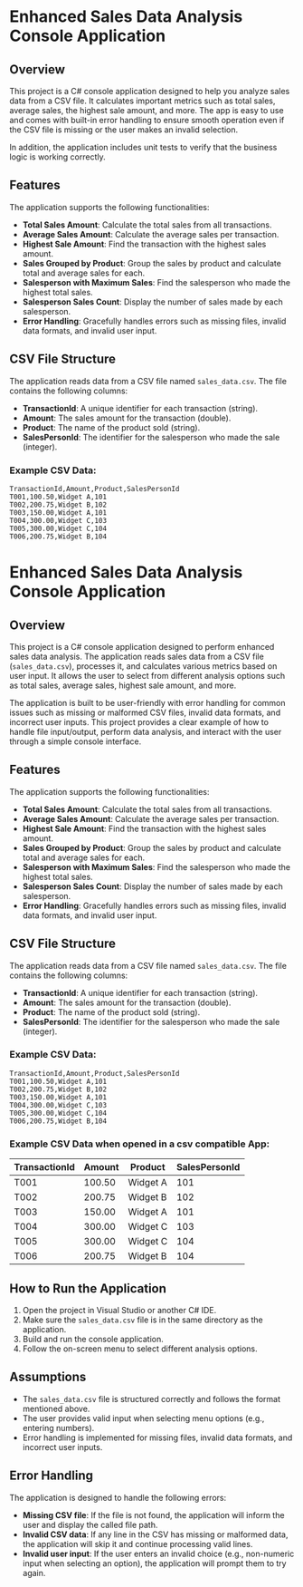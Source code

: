 # Enhanced Sales Data Analysis Console Application

## Overview

This project is a C# console application designed to help you analyze sales data from a CSV file. It calculates important metrics such as total sales, average sales, the highest sale amount, and more. The app is easy to use and comes with built-in error handling to ensure smooth operation even if the CSV file is missing or the user makes an invalid selection.

In addition, the application includes unit tests to verify that the business logic is working correctly.

## Features

The application supports the following functionalities:

- **Total Sales Amount**: Calculate the total sales from all transactions.
- **Average Sales Amount**: Calculate the average sales per transaction.
- **Highest Sale Amount**: Find the transaction with the highest sales amount.
- **Sales Grouped by Product**: Group the sales by product and calculate total and average sales for each.
- **Salesperson with Maximum Sales**: Find the salesperson who made the highest total sales.
- **Salesperson Sales Count**: Display the number of sales made by each salesperson.
- **Error Handling**: Gracefully handles errors such as missing files, invalid data formats, and invalid user input.

## CSV File Structure

The application reads data from a CSV file named `sales_data.csv`. The file contains the following columns:

- **TransactionId**: A unique identifier for each transaction (string).
- **Amount**: The sales amount for the transaction (double).
- **Product**: The name of the product sold (string).
- **SalesPersonId**: The identifier for the salesperson who made the sale (integer).

### Example CSV Data:

```csv
TransactionId,Amount,Product,SalesPersonId
T001,100.50,Widget A,101
T002,200.75,Widget B,102
T003,150.00,Widget A,101
T004,300.00,Widget C,103
T005,300.00,Widget C,104
T006,200.75,Widget B,104
```
# Enhanced Sales Data Analysis Console Application

## Overview

This project is a C# console application designed to perform enhanced sales data analysis. The application reads sales data from a CSV file (`sales_data.csv`), processes it, and calculates various metrics based on user input. It allows the user to select from different analysis options such as total sales, average sales, highest sale amount, and more.

The application is built to be user-friendly with error handling for common issues such as missing or malformed CSV files, invalid data formats, and incorrect user inputs. This project provides a clear example of how to handle file input/output, perform data analysis, and interact with the user through a simple console interface.

## Features

The application supports the following functionalities:
- **Total Sales Amount**: Calculate the total sales from all transactions.
- **Average Sales Amount**: Calculate the average sales per transaction.
- **Highest Sale Amount**: Find the transaction with the highest sales amount.
- **Sales Grouped by Product**: Group the sales by product and calculate total and average sales for each.
- **Salesperson with Maximum Sales**: Find the salesperson who made the highest total sales.
- **Salesperson Sales Count**: Display the number of sales made by each salesperson.
- **Error Handling**: Gracefully handles errors such as missing files, invalid data formats, and invalid user input.

## CSV File Structure

The application reads data from a CSV file named `sales_data.csv`. The file contains the following columns:

- **TransactionId**: A unique identifier for each transaction (string).
- **Amount**: The sales amount for the transaction (double).
- **Product**: The name of the product sold (string).
- **SalesPersonId**: The identifier for the salesperson who made the sale (integer).


 ### Example CSV Data:

```csv
TransactionId,Amount,Product,SalesPersonId
T001,100.50,Widget A,101
T002,200.75,Widget B,102
T003,150.00,Widget A,101
T004,300.00,Widget C,103
T005,300.00,Widget C,104
T006,200.75,Widget B,104
```

### Example CSV Data when opened in a csv compatible App:

| TransactionId | Amount | Product   | SalesPersonId |
|---------------|--------|-----------|---------------|
| T001          | 100.50 | Widget A  | 101           |
| T002          | 200.75 | Widget B  | 102           |
| T003          | 150.00 | Widget A  | 101           |
| T004          | 300.00 | Widget C  | 103           |
| T005          | 300.00 | Widget C  | 104           |
| T006          | 200.75 | Widget B  | 104           |


## How to Run the Application

1. Open the project in Visual Studio or another C# IDE.
2. Make sure the `sales_data.csv` file is in the same directory as the application.
3. Build and run the console application.
4. Follow the on-screen menu to select different analysis options.

## Assumptions

- The `sales_data.csv` file is structured correctly and follows the format mentioned above.
- The user provides valid input when selecting menu options (e.g., entering numbers).
- Error handling is implemented for missing files, invalid data formats, and incorrect user inputs.

## Error Handling

The application is designed to handle the following errors:

- **Missing CSV file**: If the file is not found, the application will inform the user and display the called file path.
- **Invalid CSV data**: If any line in the CSV has missing or malformed data, the application will skip it and continue processing valid lines.
- **Invalid user input**: If the user enters an invalid choice (e.g., non-numeric input when selecting an option), the application will prompt them to try again.


